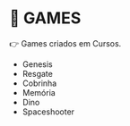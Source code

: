 # :small_blue_diamond: GAMES


:point_right: Games criados em Cursos.

* Genesis
* Resgate
* Cobrinha
* Memória
* Dino
* Spaceshooter
